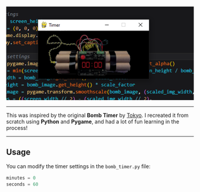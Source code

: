 ![Screenshot](assets/images/Screenshot.png)

---

This was inspired by the original **Bomb Timer** by [Tokyo](https://github.com/livinamuk/BombTimer). I recreated it from scratch using **Python** and **Pygame**, and had a lot of fun learning in the process!

---

## Usage

You can modify the timer settings in the `bomb_timer.py` file:

```python
minutes = 0
seconds = 60